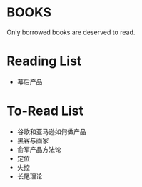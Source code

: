 # BOOKS
Only borrowed books are deserved to read.

# Reading List

- 幕后产品

# To-Read List

- 谷歌和亚马逊如何做产品
- 黑客与画家
- 俞军产品方法论
- 定位
- 失控
- 长尾理论